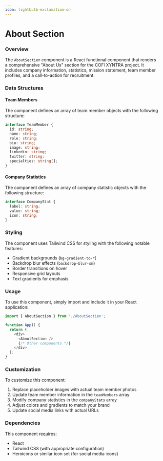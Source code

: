 ```yaml
---
icon: lightbulb-exclamation-on
---
```


# About Section

### Overview

The `AboutSection` component is a React functional component that renders a comprehensive "About Us" section for the COFI XYNTRA project. It includes company information, statistics, mission statement, team member profiles, and a call-to-action for recruitment.

### Data Structures

#### Team Members

The component defines an array of team member objects with the following structure:

```typescript
interface TeamMember {
  id: string;
  name: string;
  role: string;
  bio: string;
  image: string;
  linkedin: string;
  twitter: string;
  specialties: string[];
}
```

#### Company Statistics

The component defines an array of company statistic objects with the following structure:

```typescript
interface CompanyStat {
  label: string;
  value: string;
  icon: string;
}
```

### Styling

The component uses Tailwind CSS for styling with the following notable features:

* Gradient backgrounds (`bg-gradient-to-*`)
* Backdrop blur effects (`backdrop-blur-sm`)
* Border transitions on hover
* Responsive grid layouts
* Text gradients for emphasis

### Usage

To use this component, simply import and include it in your React application:

```typescript
import { AboutSection } from './AboutSection';

function App() {
  return (
    <div>
      <AboutSection />
      {/* Other components */}
    </div>
  );
}
```

### Customization

To customize this component:

1. Replace placeholder images with actual team member photos
2. Update team member information in the `teamMembers` array
3. Modify company statistics in the `companyStats` array
4. Adjust colors and gradients to match your brand
5. Update social media links with actual URLs

### Dependencies

This component requires:

* React
* Tailwind CSS (with appropriate configuration)
* Heroicons or similar icon set (for social media icons)

###
